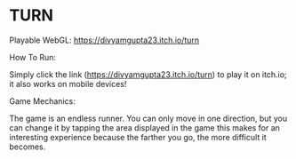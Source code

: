 # TURN


Playable WebGL:
https://divyamgupta23.itch.io/turn

How To Run:

Simply click the link (https://divyamgupta23.itch.io/turn) to play it on itch.io; it also works on mobile devices!

Game Mechanics:

The game is an endless runner. You can only move in one direction, but you can change it by tapping the area displayed in the game
this makes for an interesting experience because the farther you go, the more difficult it becomes.
